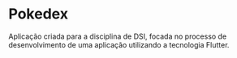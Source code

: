 # Pokedex

Aplicação criada para a disciplina de DSI, focada no processo de desenvolvimento de uma aplicação utilizando a tecnologia Flutter.

